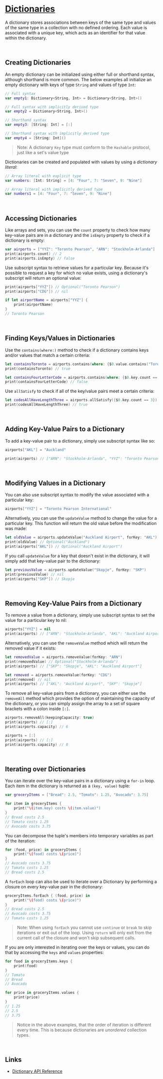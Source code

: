# [Dictionaries](https://docs.swift.org/swift-book/documentation/the-swift-programming-language/collectiontypes/#Dictionaries)

A dictionary stores associations between keys of the same type and values of the same type in a collection with no defined ordering. Each value is associated with a unique key, which acts as an identifier for that value within the dictionary.

<br/>

## Creating Dictionaries

An empty dictionary can be initialized using either full or shorthand syntax, although shorthand is more common. The below examples all initialize an empty dictionary with keys of type `String` and values of type `Int`:

```swift
// Full syntax
var empty1: Dictionary<String, Int> = Dictionary<String, Int>()

// Full syntax with implicitly derived type
var empty2 = Dictionary<String, Int>()

// Shorthand syntax
var empty3: [String: Int] = [:]

// Shorthand syntax with implicitly derived type
var empty4 = [String: Int]()
```
> Note: A dictionary `Key` type must conform to the `Hashable` protocol, just like a set's value type

Dictionaries can be created and populated with values by using a *dictionary literal*:

```swift
// Array literal with explicit type
var numbers: [Int: String] = [4: "Four", 7: "Seven", 9: "Nine"]

// Array literal with implicitly derived type
var numbers1 = [4: "Four", 7: "Seven", 9: "Nine"]
```

<br/>

## Accessing Dictionaries

Like arrays and sets, you can use the `count` property to check how many key-value pairs are in a dictionary and the `isEmpty` property to check if a dictionary is empty:

```swift
var airports = ["YYZ": "Toronto Pearson", "ARN": "Stockholm-Arlanda"]
print(airports.count) // 2
print(airports.isEmpty) // false
```
Use subscript syntax to retrieve values for a particular key. Because it's possible to request a key for which no value exists, using a dictionary's subscript will return an optional value:

```swift
print(airports["YYZ"]) // Optional("Toronto Pearson")
print(airports["CDG"]) // nil

if let airportName = airports["YYZ"] {
    print(airportName)
}
// Toronto Pearson
```
<br/>

## Finding Keys/Values in Dictionaries

Use the `contains(where:)` method to check if a dictionary contains keys and/or values that match a certain criteria:

```swift
let containsToronto = airports.contains(where: {$0.value.contains("Toronto")})
print(containsToronto) // true

let containsFourLetterCode = airports.contains(where: {$0.key.count == 4})
print(containsFourLetterCode) // false
```

Use `allSatisfy` to check if all of the key/value pairs meet a certain criteria:

```swift
let codesAllHaveLengthThree = airports.allSatisfy({$0.key.count == 3})
print(codesAllHaveLengthThree) // true
```

<br/>

## Adding Key-Value Pairs to a Dictionary

To add a key-value pair to a dictionary, simply use subscript syntax like so:

```swift
airports["AKL"] = "Auckland"

print(airports) // ["ARN": "Stockholm-Arlanda", "YYZ": "Toronto Pearson", "AKL": "Auckland"]
```

<br/>

## Modifying Values in a Dictionary

You can also use subscript syntax to modify the value associated with a particular key:

```swift
airports["YYZ"] = "Toronto Pearson International"
```
Alternatively, you can use the `updateValue` method to change the value for a particular key. This function will return the old value before the modification was made:

```swift
let oldValue = airports.updateValue("Auckland Airport", forKey: "AKL")
print(oldValue) // Optional("Auckland")
print(airports["AKL"]) // Optional("Auckland Airport")
```

If you call `updateValue` for a key that doesn't exist in the dictionary, it will simply add that key-value pair to the dictionary:

```swift
let previousValue = airports.updateValue("Skopje", forKey: "SKP")
print(previousValue) // nil
print(airports["SKP"]) // Skopje
```

<br/>

## Removing Key-Value Pairs from a Dictionary

To remove a value from a dictionary, simply use subscript syntax to set the value for a particular key to nil:

```swift
airports["YYZ"] = nil
print(airports) // ["ARN": "Stockholm-Arlanda", "AKL": "Auckland Airport", "SKP": "Skopje"]
```
Alternatively, you can use the `removeValue` method which will return the removed value if it exists:

```swift
let removedValue = airports.removeValue(forKey: "ARN")
print(removedValue) // Optional("Stockholm-Arlanda")
print(airports) // ["SKP": "Skopje", "AKL": "Auckland Airport"]

let removed = airports.removeValue(forKey: "CDG")
print(removed) // nil
print(airports) // ["AKL": "Auckland Airport", "SKP": "Skopje"]
```

To remove all key-value pairs from a dictionary, you can either use the `removeAll` method which provides the option of maintaining the capacity of the dictionary, or you can simply assign the array to a set of square brackets with a colon inside `[:]`.

```swift
airports.removeAll(keepingCapacity: true)
print(airports) // [:]
print(airports.capacity) // 6

airports = [:]
print(airports) // [:]
print(airports.capacity) // 0
```
<br/>

## Iterating over Dictionaries

You can iterate over the key-value pairs in a dictionary using a `for-in` loop. Each item in the dictionary is returned as a `(key, value)` tuple:

```swift
var groceryItems = ["Bread": 2.5, "Tomato": 1.25, "Avocado": 3.75]

for item in groceryItems {
    print("\(item.key) costs \(item.value)")
}
// Bread costs 2.5
// Tomato costs 1.25
// Avocado costs 3.75
```
You can decompose the tuple's members into temporary variables as part of the iteration:

```swift
for (food, price) in groceryItems {
    print("\(food) costs \(price)")
}
// Avocado costs 3.75
// Tomato costs 1.25
// Bread costs 2.5
```
A `forEach` loop can also be used to iterate over a Dictionary by performing a closure on every key-value pair in the dictionary:

```swift
groceryItems.forEach { (food, price) in
    print("\(food) costs \(price)")
}
// Bread costs 2.5
// Avocado costs 3.75
// Tomato costs 1.25
```
> Note: When using `forEach` you cannot use `continue` or `break` to skip iterations or exit out of the loop. Using `return` will only exit from the current call of the closure and won't skip subsequent calls.

If you are only interested in iterating over the keys or values, you can do that by accessing the `keys` and `values` properties:

```swift
for food in groceryItems.keys {
    print(food)
}
// Tomato
// Bread
// Avocado

for price in groceryItems.values {
    print(price)
}
// 1.25
// 2.5
// 3.75
```
> Notice in the above examples, that the order of iteration is different every time. This is because dictionaries are *unordered* collection types.

<br/>

## Links

* [Dictionary API Reference](https://developer.apple.com/documentation/swift/dictionary)